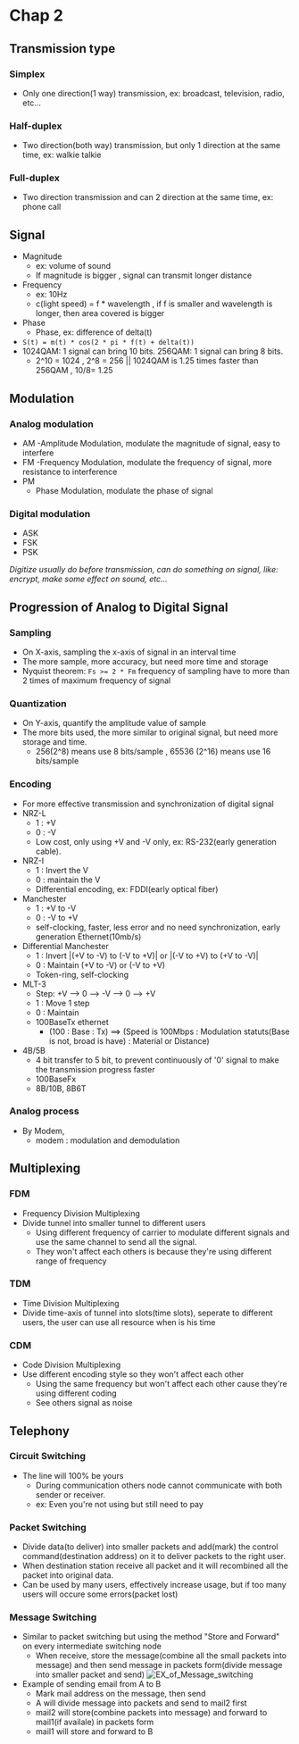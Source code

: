 # **Chap 2**
## **Transmission type**
### **Simplex**
* Only one direction(1 way) transmission, ex: broadcast, television, radio, etc...
### **Half-duplex**
* Two direction(both way) transmission, but only 1 direction at the same time, ex: walkie talkie
### **Full-duplex**
* Two direction transmission and can 2 direction at the same time, ex: phone call

## **Signal**
* Magnitude
    - ex: volume of sound
    - If magnitude is bigger , signal can transmit longer distance
* Frequency
    - ex: 10Hz
    - c(light speed) = f * wavelength , if f is smaller and wavelength is longer, then area covered is bigger
* Phase
    - Phase, ex: difference of delta(t)
* `S(t) = m(t) * cos(2 * pi * f(t) + delta(t))`
* 1024QAM: 1 signal can bring 10 bits. 256QAM: 1 signal can bring 8 bits. 
    - 2^10 = 1024 , 2^8 = 256 || 1024QAM is 1.25 times faster than 256QAM , 10/8= 1.25

## **Modulation**
### **Analog modulation**
* AM
    -Amplitude Modulation, modulate the magnitude of signal, easy to interfere 
* FM
    -Frequency Modulation, modulate the frequency of signal, more resistance to interference 
* PM
    - Phase Modulation, modulate the phase of signal

### **Digital modulation**
* ASK
* FSK
* PSK

_Digitize usually do before transmission, can do something on signal, like: encrypt, make some effect on sound, etc..._

## **Progression of Analog to Digital Signal**
### **Sampling**
* On X-axis, sampling the x-axis of signal in an interval time
* The more sample, more accuracy, but need more time and storage
* Nyquist theorem: `Fs >= 2 * Fm` frequency of sampling have to more than 2 times of maximum frequency of signal
### **Quantization**
* On Y-axis, quantify the amplitude value of sample
* The more bits used, the more similar to original signal, but need more storage and time. 
    - 256(2^8) means use 8 bits/sample , 65536 (2^16) means use 16 bits/sample
### **Encoding**
* For more effective transmission and synchronization of digital signal
* NRZ-L
    - 1 : +V 
    - 0 : -V
    - Low cost, only using +V and -V only, ex: RS-232(early generation cable).
* NRZ-I
    - 1 : Invert the V 
    - 0 : maintain the V
    - Differential encoding, ex: FDDI(early optical fiber)
* Manchester 
    - 1 : +V to -V 
    - 0 : -V to +V
    - self-clocking, faster, less error and no need synchronization, early generation Ethernet(10mb/s)
* Differential Manchester
    - 1 : Invert |(+V to -V) to (-V to +V)| or |(-V to +V) to (+V to -V)|
    - 0 : Maintain (+V to -V) or (-V to +V)
    - Token-ring, self-clocking
* MLT-3
    - Step: +V --> 0 --> -V --> 0 --> +V
    - 1 : Move 1 step
    - 0 : Maintain
    - 100BaseTx ethernet
        - (100 : Base : Tx) ==> (Speed is 100Mbps : Modulation statuts(Base is not, broad is  have) : Material or Distance)
* 4B/5B 
    - 4 bit transfer to 5 bit, to prevent continuously of '0' signal to make the transmission progress faster
    - 100BaseFx
    - 8B/10B, 8B6T
### **Analog process**
* By Modem, 
    - modem : modulation and demodulation

## **Multiplexing**
### **FDM**
* Frequency Division Multiplexing
* Divide tunnel into smaller tunnel to different users
    - Using different frequency of carrier to modulate different signals and use the same channel to send all the signal.
    - They won't affect each others is because they're using different range of frequency
### **TDM**
* Time Division Multiplexing
* Divide time-axis of tunnel into slots(time slots), seperate to different users, the user can use all resource when is his time
### **CDM**
* Code Division Multiplexing
* Use different encoding style so they won't affect each other
    - Using the same frequency but won't affect each other cause they're using different coding
    - See others signal as noise

## **Telephony**
### **Circuit Switching**
* The line will 100% be yours
    - During communication others node cannot communicate with both sender or receiver.
    - ex: Even you're not using but still need to pay
### **Packet Switching**
* Divide data(to deliver) into smaller packets and add(mark) the control command(destination address) on it to deliver packets to the right user.
* When destination station receive all packet and it will recombined all the packet into original data.
* Can be used by many users, effectively increase usage, but if too many users will occure some errors(packet lost)
### **Message Switching**
* Similar to packet switching but using the method "Store and Forward" on every intermediate switching node
    - When receive, store the message(combine all the small packets into message) and then send message in packets form(divide message into smaller packet and send)
![EX_of_Message_switching](Images/Note4.1.png)
* Example of sending email from A to B
    - Mark mail address on the message, then send
    - A will divide message into packets and send to mail2 first
    - mail2 will store(combine packets into message) and forward to mail1(if availale) in packets form
    - mail1 will store and forward to B
